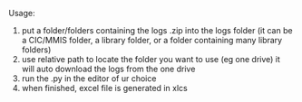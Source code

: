 Usage:
1. put a folder/folders containing the logs .zip into the logs folder
   (it can be a CIC/MMIS folder, a library folder, or a folder containing many library folders)
2. use relative path to locate the folder you want to use (eg one drive)
   it will auto download the logs from the one drive
3. run the .py in the editor of ur choice
4. when finished, excel file is generated in xlcs
